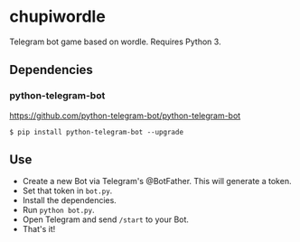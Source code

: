 # chupiwordle
Telegram bot game based on wordle. Requires Python 3.
## Dependencies
### python-telegram-bot
https://github.com/python-telegram-bot/python-telegram-bot
```
$ pip install python-telegram-bot --upgrade
```
## Use
- Create a new Bot via Telegram's @BotFather. This will generate a token.
- Set that token in `bot.py`.
- Install the dependencies.
- Run `python bot.py`.
- Open Telegram and send `/start` to your Bot.
- That's it!
